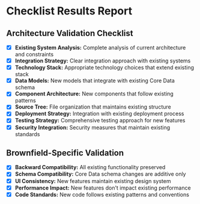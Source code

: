 # Checklist Results Report

## Architecture Validation Checklist
- [x] **Existing System Analysis:** Complete analysis of current architecture and constraints
- [x] **Integration Strategy:** Clear integration approach with existing systems
- [x] **Technology Stack:** Appropriate technology choices that extend existing stack
- [x] **Data Models:** New models that integrate with existing Core Data schema
- [x] **Component Architecture:** New components that follow existing patterns
- [x] **Source Tree:** File organization that maintains existing structure
- [x] **Deployment Strategy:** Integration with existing deployment process
- [x] **Testing Strategy:** Comprehensive testing approach for new features
- [x] **Security Integration:** Security measures that maintain existing standards

## Brownfield-Specific Validation
- [x] **Backward Compatibility:** All existing functionality preserved
- [x] **Schema Compatibility:** Core Data schema changes are additive only
- [x] **UI Consistency:** New features maintain existing design system
- [x] **Performance Impact:** New features don't impact existing performance
- [x] **Code Standards:** New code follows existing patterns and conventions
